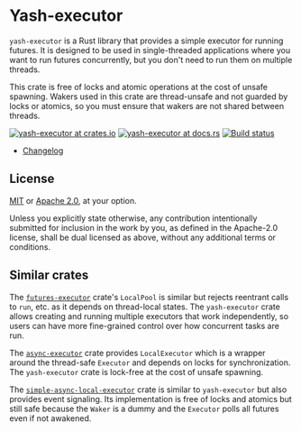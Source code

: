 # Yash-executor

`yash-executor` is a Rust library that provides a simple executor for running
futures. It is designed to be used in single-threaded applications where you
want to run futures concurrently, but you don't need to run them on multiple
threads.

This crate is free of locks and atomic operations at the cost of unsafe
spawning. Wakers used in this crate are thread-unsafe and not guarded by locks
or atomics, so you must ensure that wakers are not shared between threads.

[![yash-executor at crates.io](https://img.shields.io/crates/v/yash-executor.svg)](https://crates.io/crates/yash-executor)
[![yash-executor at docs.rs](https://docs.rs/yash-executor/badge.svg)](https://docs.rs/yash-executor)
[![Build status](https://github.com/magicant/yash-rs/actions/workflows/ci.yml/badge.svg)](https://github.com/magicant/yash-rs/actions/workflows/ci.yml)

- [Changelog](CHANGELOG.md)

## License

[MIT](LICENSE-MIT) or [Apache 2.0](LICENSE-Apache), at your option.

Unless you explicitly state otherwise, any contribution intentionally submitted
for inclusion in the work by you, as defined in the Apache-2.0 license, shall be
dual licensed as above, without any additional terms or conditions.

## Similar crates

The [`futures-executor`] crate's `LocalPool` is similar but rejects reentrant
calls to `run`, etc. as it depends on thread-local states. The `yash-executor`
crate allows creating and running multiple executors that work independently, so
users can have more fine-grained control over how concurrent tasks are run.

The [`async-executor`] crate provides `LocalExecutor` which is a wrapper around
the thread-safe `Executor` and depends on locks for synchronization.
The `yash-executor` crate is lock-free at the cost of unsafe spawning.

The [`simple-async-local-executor`] crate is similar to `yash-executor` but
also provides event signaling. Its implementation is free of locks and atomics
but still safe because the `Waker` is a dummy and the `Executor` polls all
futures even if not awakened.

[`futures-executor`]: https://crates.io/crates/futures-executor
[`async-executor`]: https://crates.io/crates/async-executor
[`simple-async-local-executor`]: https://crates.io/crates/simple-async-local-executor

